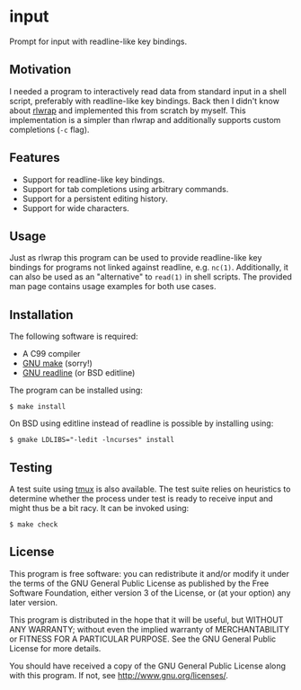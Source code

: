 # input

Prompt for input with readline-like key bindings.

## Motivation

I needed a program to interactively read data from standard input in a
shell script, preferably with readline-like key bindings. Back then I
didn't know about [rlwrap][rlwrap repo] and implemented this from
scratch by myself. This implementation is a simpler than rlwrap and
additionally supports custom completions (`-c` flag).

## Features

* Support for readline-like key bindings.
* Support for tab completions using arbitrary commands.
* Support for a persistent editing history.
* Support for wide characters.

## Usage

Just as rlwrap this program can be used to provide readline-like key
bindings for programs not linked against readline, e.g. `nc(1)`.
Additionally, it can also be used as an "alternative" to `read(1)` in
shell scripts. The provided man page contains usage examples for both
use cases.

## Installation

The following software is required:

* A C99 compiler
* [GNU make][GNU make] (sorry!)
* [GNU readline][GNU readline] (or BSD editline)

The program can be installed using:

	$ make install

On BSD using editline instead of readline is possible by installing using:

	$ gmake LDLIBS="-ledit -lncurses" install

## Testing

A test suite using [tmux][tmux homepage] is also available. The test
suite relies on heuristics to determine whether the process under test
is ready to receive input and might thus be a bit racy. It can be
invoked using:

	$ make check

## License

This program is free software: you can redistribute it and/or modify it
under the terms of the GNU General Public License as published by the
Free Software Foundation, either version 3 of the License, or (at your
option) any later version.

This program is distributed in the hope that it will be useful, but
WITHOUT ANY WARRANTY; without even the implied warranty of
MERCHANTABILITY or FITNESS FOR A PARTICULAR PURPOSE. See the GNU General
Public License for more details.

You should have received a copy of the GNU General Public License along
with this program. If not, see <http://www.gnu.org/licenses/>.

[rlwrap repo]: https://github.com/hanslub42/rlwrap
[GNU readline]: https://tiswww.case.edu/php/chet/readline/rltop.html
[GNU make]: https://www.gnu.org/software/make/
[tmux homepage]: https://tmux.github.io
